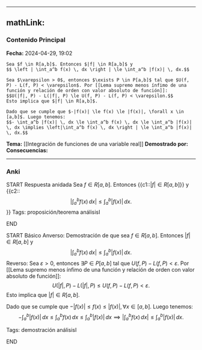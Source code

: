 
---
mathLink:
---
### Contenido Principal

**Fecha:** 2024-04-29, 19:02

```ad-theorem
Sea $f \in R[a,b]$. Entonces $|f| \in R[a,b]$ y
$$ \left | \int_a^b f(x) \, dx \right | \le \int_a^b |f(x)| \, dx.$$
```


```ad-proof
Sea $\varepsilon > 0$, entonces $\exists P \in P[a,b]$ tal que $U(f, P) - L(f, P) < \varepsilon$. Por [[Lema supremo menos ínfimo de una función y relación de orden con valor absoluto de función]]:
$$U(|f|, P) - L(|f|, P) \le U(f, P) - L(f, P) < \varepsilon.$$
Esto implica que $|f| \in R[a,b]$.

Dado que se cumple que $-|f(x)| \le f(x) \le |f(x)|, \forall x \in [a,b]$. Luego tenemos:
$$- \int_a^b |f(x)| \, dx \le \int_a^b f(x) \, dx \le \int_a^b |f(x)| \, dx \implies \left|\int_a^b f(x) \, dx \right | \le \int_a^b |f(x)| \, dx.$$ 

```


**Tema:** [[Integración de funciones de una variable real]]
**Demostrado por:**
**Consecuencias:**

---
### Anki

START
Respuesta anidada
Sea $f \in R[a,b]$. Entonces {{c1::$|f| \in R[a,b]$}} y
{{c2::$$ \left | \int_a^b f(x) \, dx \right | \le \int_a^b |f(x)| \, dx.$$}}
Tags: proposición/teorema análisisI
<!--ID: 1714669443660-->
END

START
Básico
Anverso: Demostración de que sea $f \in R[a,b]$. Entonces $|f| \in R[a,b]$ y
$$ \left | \int_a^b f(x) \, dx \right | \le \int_a^b |f(x)| \, dx.$$
Reverso: Sea $\varepsilon > 0$, entonces $\exists P \in P[a,b]$ tal que $U(f, P) - L(f, P) < \varepsilon$. Por [[Lema supremo menos ínfimo de una función y relación de orden con valor absoluto de función]]:
$$U(|f|, P) - L(|f|, P) \le U(f, P) - L(f, P) < \varepsilon.$$
Esto implica que $|f| \in R[a,b]$.

Dado que se cumple que $-|f(x)| \le f(x) \le |f(x)|, \forall x \in [a,b]$. Luego tenemos:
$$- \int_a^b |f(x)| \, dx \le \int_a^b f(x) \, dx \le \int_a^b |f(x)| \, dx \implies \left|\int_a^b f(x) \, dx \right | \le \int_a^b |f(x)| \, dx.$$ 

Tags: demostración análisisI
<!--ID: 1714669443668-->
END

